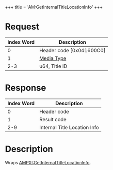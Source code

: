 +++
title = 'AM:GetInternalTitleLocationInfo'
+++

# Request

| Index Word | Description                                            |
|------------|--------------------------------------------------------|
| 0          | Header code \[0x041600C0\]                             |
| 1          | [Media Type](Filesystem_services#MediaType "wikilink") |
| 2-3        | u64, Title ID                                          |

# Response

| Index Word | Description                  |
|------------|------------------------------|
| 0          | Header code                  |
| 1          | Result code                  |
| 2-9        | Internal Title Location Info |

# Description

Wraps
[AMPXI:GetInternalTitleLocationInfo](AMPXI:GetInternalTitleLocationInfo "wikilink").
